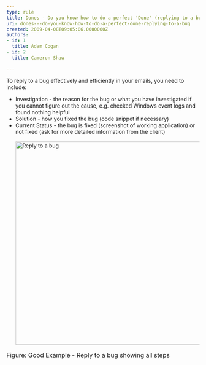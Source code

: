 ```yaml
---
type: rule
title: Dones - Do you know how to do a perfect 'Done' (replying to a bug)?
uri: dones---do-you-know-how-to-do-a-perfect-done-replying-to-a-bug
created: 2009-04-08T09:05:06.0000000Z
authors:
- id: 1
  title: Adam Cogan
- id: 2
  title: Cameron Shaw

---
```




<span class='intro'> To reply to a bug effectively and efficiently in your emails, you need to include&#58; 
 </span>


  <ul>
    <li>Investigation - the reason for the bug or what you have investigated if you cannot figure out the cause, e.g. checked Windows event logs and found nothing helpful </li>
    <li>Solution - how you fixed the bug (code snippet if necessary) </li>
    <li>Current Status - the bug is fixed (screenshot of working application) or not fixed (ask for more detailed information&#160;from the&#160;client)&#160;<br>
    <br>
    <img style="width&#58;601px;height&#58;529px;" class="ms-rteCustom-ImageArea" alt="Reply to a bug" src="/Standards/Communication/RulesToBetterEmail/PublishingImages/better_emails_reply_bug_small.jpg" /> </li>
</ul>
<font class="ms-rteCustom-FigureGood" size="+0">Figure&#58; Good Example - Reply to a bug showing all steps</font><br>
&#160; 



